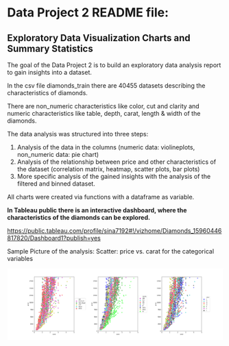 Data Project 2 README file: 
======================

Exploratory Data Visualization Charts and Summary Statistics
---------------------------------------------------------------------------

The goal of the Data Project 2 is to build an exploratory data analysis report to gain insights into a  dataset.

In the csv file diamonds_train there are 40455 datasets describing the characteristics of diamonds.

There are non_numeric characteristics like color, cut and clarity and numeric characteristics like
table, depth, carat, length & width of the diamonds. 

The data analysis was structured into three steps:

1.  Analysis of the data in the columns (numeric data: violineplots, non_numeric data: pie chart)
2.  Analysis of the relationship between  price and  other characteristics of the dataset (correlation matrix, heatmap, scatter  plots, bar plots)
3.  More specific analysis of the gained insights with the analysis of the filtered and binned dataset.

All charts were created via functions with a dataframe as variable.  

**In Tableau public there is an interactive dashboard, where the characteristics of the diamonds can be explored.**

https://public.tableau.com/profile/sina7192#!/vizhome/Diamonds_15960446817820/Dashboard1?publish=yes

Sample Picture of the analysis: Scatter: price vs. carat for the categorical variables

![scatter_carat_price](./scatter_carat_price.png)




